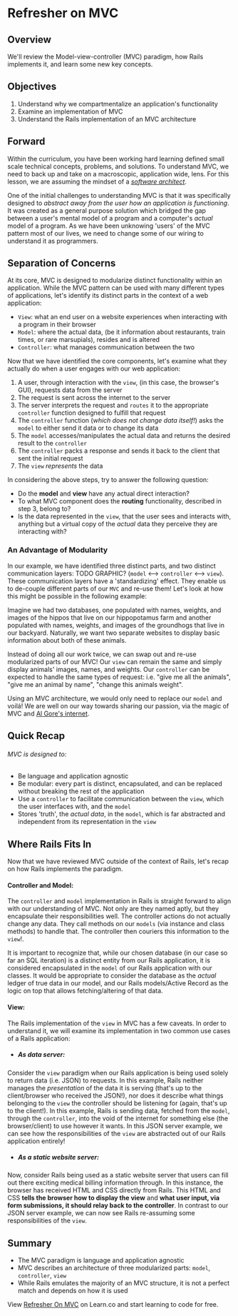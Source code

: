 # Refresher on MVC

## Overview

We'll review the Model-view-controller (MVC) paradigm, how Rails implements it, and learn some new key concepts.

## Objectives
1. Understand why we compartmentalize an application's functionality
2. Examine an implementation of MVC
3. Understand the Rails implementation of an MVC architecture

## Forward

Within the curriculum, you have been working hard learning defined small scale technical concepts, problems, and solutions. To understand MVC, we need to back up and take on a macroscopic, application wide, lens. For this lesson, we are assuming the mindset of a [_software architect_][software_architect].

One of the initial challenges to understanding MVC is that it was specifically designed to _abstract away from the user how an application is functioning_. It was created as a general purpose solution which bridged the gap between a user's mental model of a program and a computer's _actual_ model of a program. As we have been unknowing 'users' of the MVC pattern most of our lives, we need to change some of our wiring to understand it as programmers.

## Separation of Concerns

At its core, MVC is designed to modularize distinct functionality within an application. While the MVC pattern can be used with many different types of applications, let's identify its distinct parts in the context of a web application:
  * ```View```: what an end user on a website experiences when interacting with a program in their browser
  * ```Model```: where the actual data, (be it information about restaurants, train times, or rare marsupials), resides and is altered
  * ```Controller```: what manages communication between the two

Now that we have identified the core components, let's examine what they actually do when a user engages with our web application:

1. A user, through interaction with the ```view```, (in this case, the browser's GUI), requests data from the server
2. The request is sent across the internet to the server
3. The server interprets the request and ```routes``` it to the appropriate ```controller``` function designed to fulfill that request
4. The ```controller``` function (_which does not change data itself!_) asks the ```model``` to either send it data or to change its data
5. The ```model``` accesses/manipulates the actual data and returns the desired result to the ```controller```
6. The ```controller``` packs a response and sends it back to the client that sent the initial request
7. The ```view``` _represents_ the data

In considering the above steps, try to answer the following question:
* Do the **model** and **view** have any actual direct interaction?
* To what MVC component does the **routing** functionality, described in step 3, belong to?
* Is the data represented in the ```view```, that the user sees and interacts with, anything but a virtual copy of the _actual_ data they perceive they are interacting with?

### An Advantage of Modularity
In our example, we have identified three distinct parts, and two distinct communication layers: TODO GRAPHIC? (```model``` <--> ```controller``` <--> ```view```). These communication layers have a 'standardizing' effect. They enable us to de-couple different parts of our ```MVC``` and re-use them! Let's look at how this might be possible in the following example:

Imagine we had two databases, one populated with names, weights, and images of the hippos that live on our hippopotamus farm and another populated with names, weights, and images of the groundhogs that live in our backyard. Naturally, we want two separate websites to display basic information about both of these animals.

Instead of doing all our work twice, we can swap out and re-use modularized parts of our MVC! Our ```view``` can remain the same and simply display animals' images, names, and weights. Our ```controller``` can be expected to handle the same types of request: i.e. "give me all the animals", "give me an animal by name", "change this animals weight".

Using an MVC architecture, we would only need to replace our ```model``` and voilá! We are well on our way towards sharing our passion, via the magic of MVC and [Al Gore's internet][al_gore].

## Quick Recap
###### MVC is designed to:
* Be language and application agnostic
* Be modular: every part is distinct, encapsulated, and can be replaced without breaking the rest of the application
* Use a ```controller``` to facilitate communication between the ```view```, which the user interfaces with, and the ```model```
* Stores 'truth', the _actual data_, in the ```model```, which is far abstracted and independent from its representation in the ```view```

## Where Rails Fits In
Now that we have reviewed MVC outside of the context of Rails, let's recap on how Rails implements the paradigm.

#### Controller and Model:
The ```controller``` and ```model``` implementation in Rails is straight forward to align with our understanding of MVC. Not only are they named aptly, but they encapsulate their responsibilities well. The controller actions do not actually change any data. They call methods on our ```models``` (via instance and class methods) to handle that. The controller then couriers this information to the ```view```!.

It is important to recognize that, while our chosen database (in our case so far an SQL iteration) is a distinct entity from our Rails application, it is considered encapsulated in the ```model``` of our Rails application with our classes. It would be appropriate to consider the database as the _actual_ ledger of true data in our model, and our Rails models/Active Record as the logic on top that allows fetching/altering of that data.

#### View:

The Rails implementation of the ```view``` in MVC has a few caveats. In order to understand it, we will examine its implementation in two common use cases of a Rails application:

* ##### As data server:
Consider the ```view``` paradigm when our Rails application is being used solely to return data (i.e. JSON) to requests. In this example, Rails neither manages the _presentation_ of the data it is serving (that's up to the client/browser who received the JSON!), nor does it describe what things belonging to the ```view``` the controller should be listening for (again, that's up to the client!). In this example, Rails is sending data, fetched from the ```model```, through the ```controller```, into the void of the internet for something else (the browser/client) to use however it wants. In this JSON server example, we can see how the responsibilities of the ```view``` are abstracted out of our Rails application entirely!

* ##### As a static website server:
Now, consider Rails being used as a static website server that users can fill out there exciting medical billing information through. In this instance, the browser has received HTML and CSS directly from Rails. This HTML and CSS **tells the browser how to display the view** and **what user input, via form submissions, it should relay back to the controller**. In contrast to our JSON server example, we can now see Rails re-assuming some responsibilities of the ```view```.

## Summary
* The MVC paradigm is language and application agnostic
* MVC describes an architecture of three modularized parts: ```model```, ```controller```, ```view```
* While Rails emulates the majority of an MVC structure, it is not a perfect match and depends on how it is used

<p data-visibility='hidden'>View <a href='https://learn.co/lessons/refresher-on-mvc'>Refresher On MVC</a> on Learn.co and start learning to code for free.</p>

[software_architect]: https://en.wikipedia.org/wiki/Software_architecture
[al_gore]: https://goo.gl/QeiWDG
